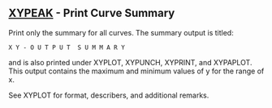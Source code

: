 ## [XYPEAK](https://nexus.hexagon.com/documentationcenter/bundle/MSC_Nastran_2022.4/page/Nastran_Combined_Book/qrg/casecontrol4c/TOC.XYPEAK.xhtml) - Print Curve Summary

Print only the summary for all curves. The summary output is titled:

```text
X Y - O U T P U T  S U M M A R Y
```

and is also printed under XYPLOT, XYPUNCH, XYPRINT, and XYPAPLOT. This output contains the maximum and minimum values of y for the range of x.

See   XYPLOT   for format, describers, and additional remarks.

